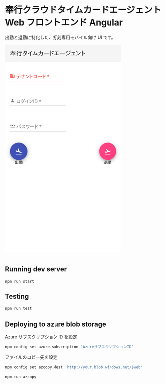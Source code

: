 # 奉行クラウドタイムカードエージェント Web フロントエンド Angular

出勤と退勤に特化した、打刻専用モバイル向け UI です。

![](./.assets/screenshot-1.png)

#

## Running dev server

```bash
npm run start
```

## Testing

```bash
npm run test
```

## Deploying to azure blob storage

Azure サブスクリプション ID を設定

```bash
npm config set azure.subscription 'AzureサブスクリプションID'
```

ファイルのコピー先を設定

```bash
npm config set azcopy.dest 'http://your.blob.windows.net/$web'
```

```bash
npm run azcopy
```
